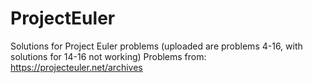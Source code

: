 # ProjectEuler
Solutions for Project Euler problems (uploaded are problems 4-16, with solutions for 14-16 not working)
Problems from: https://projecteuler.net/archives
